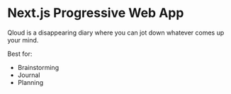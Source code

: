 # Next.js Progressive Web App

Qloud is a disappearing diary where you can jot down whatever comes up your mind.

Best for:
- Brainstorming
- Journal
- Planning
